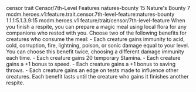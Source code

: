 <ability>
  <metadata>
    <class>censor</class>
    <feature_type>trait</feature_type>
    <file_dpath>Censor/7th-Level Features</file_dpath>
    <item_id>natures-bounty</item_id>
    <item_index>15</item_index>
    <item_name>Nature&apos;s Bounty</item_name>
    <level>7</level>
    <scc>mcdm.heroes.v1:feature.trait.censor.7th-level-feature:natures-bounty</scc>
    <scdc>1.1.1:5.1.3.9:15</scdc>
    <source>mcdm.heroes.v1</source>
    <type>feature/trait/censor/7th-level-feature</type>
  </metadata>
  <effects>
    <effect type="mundane">When you finish a respite, you can prepare a magic meal using local flora for any companions who rested with you. Choose two of the following benefits for creatures who consume the meal:
- Each creature gains immunity to acid, cold, corruption, fire, lightning, poison, or sonic damage equal to your level. You can choose this benefit twice, choosing a different damage immunity each time.
- Each creature gains 20 temporary Stamina.
- Each creature gains a +1 bonus to speed.
- Each creature gains a +1 bonus to saving throws.
- Each creature gains an edge on tests made to influence other creatures.
Each benefit lasts until the creature who gains it finishes another respite.</effect>
  </effects>
</ability>
